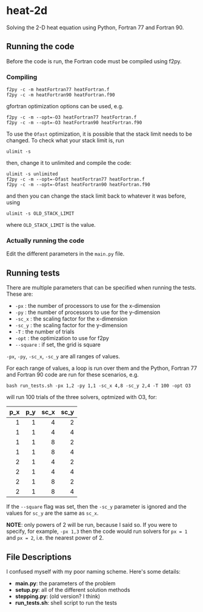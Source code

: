 # heat-2d
Solving the 2-D heat equation using Python, Fortran 77 and Fortran 90.

## Running the code
Before the code is run, the Fortran code must be compiled using f2py.

### Compiling

```
f2py -c -m heatFortran77 heatFortran.f
f2py -c -m heatFortran90 heatFortran.f90
```

gfortran optimization options can be used, e.g.

```
f2py -c -m --opt=-O3 heatFortran77 heatFortran.f
f2py -c -m --opt=-O3 heatFortran90 heatFortran.f90
```

To use the `Ofast` optimization, it is possible that the stack limit needs to be changed. To check what your stack limit is, run

```
ulimit -s
```

then, change it to unlimited and compile the code:

```
ulimit -s unlimited
f2py -c -m --opt=-Ofast heatFortran77 heatFortran.f
f2py -c -m --opt=-Ofast heatFortran90 heatFortran.f90
```

and then you can change the stack limit back to whatever it was before, using

```
ulimit -s OLD_STACK_LIMIT
```

where `OLD_STACK_LIMIT` is the value.

### Actually running the code
Edit the different parameters in the `main.py` file.


## Running tests
There are multiple parameters that can be specified when running the tests. These are:

- `-px` : the number of processors to use for the x-dimension
- `-py` : the number of processors to use for the y-dimension
- `-sc_x` : the scaling factor for the x-dimension
- `-sc_y` : the scaling factor for the y-dimension
- `-T` : the number of trials
- `-opt` : the optimization to use for f2py
- `--square` : if set, the grid is square

`-px`, `-py`, `-sc_x`, `-sc_y` are all ranges of values.

For each range of values, a loop is run over them and the Python, Fortran 77 and Fortran 90 code are run for these scenarios, e.g.

```
bash run_tests.sh -px 1,2 -py 1,1 -sc_x 4,8 -sc_y 2,4 -T 100 -opt O3
```

will run 100 trials of the three solvers, optmized with O3, for:

| p_x | p_y | sc_x | sc_y |
| --: | --: | ---: | ---: |
| 1   | 1   | 4    | 2    |
| 1   | 1   | 4    | 4    |
| 1   | 1   | 8    | 2    |
| 1   | 1   | 8    | 4    |
| 2   | 1   | 4    | 2    |
| 2   | 1   | 4    | 4    |
| 2   | 1   | 8    | 2    |
| 2   | 1   | 8    | 4    |

If the `--square` flag was set, then the `-sc_y` parameter is ignored and the values for `sc_y` are the same as `sc_x`.

**NOTE**: only powers of 2 will be run, because I said so. If you were to specify, for example, `-px 1,3` then the code would run solvers for `px = 1` and `px = 2`, i.e. the nearest power of 2.

## File Descriptions
I confused myself with my poor naming scheme. Here's some details:

- **main.py**: the parameters of the problem
- **setup.py**: all of the different solution methods
- **stepping.py**: (old version? I think)
- **run_tests.sh**: shell script to run the tests
